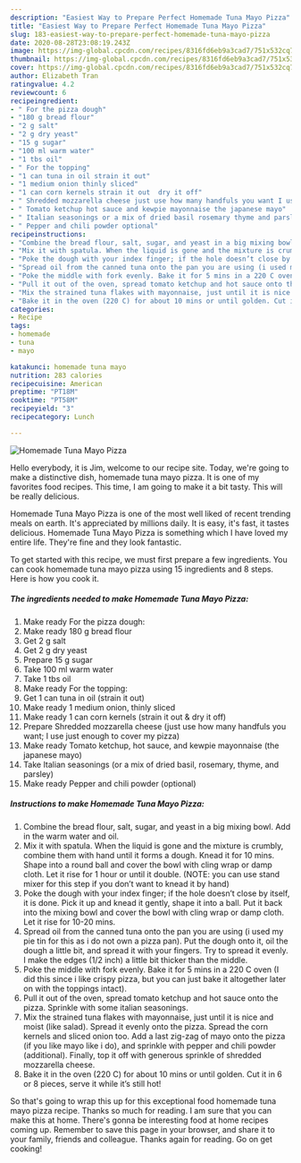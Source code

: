 ```yaml
---
description: "Easiest Way to Prepare Perfect Homemade Tuna Mayo Pizza"
title: "Easiest Way to Prepare Perfect Homemade Tuna Mayo Pizza"
slug: 183-easiest-way-to-prepare-perfect-homemade-tuna-mayo-pizza
date: 2020-08-28T23:08:19.243Z
image: https://img-global.cpcdn.com/recipes/8316fd6eb9a3cad7/751x532cq70/homemade-tuna-mayo-pizza-recipe-main-photo.jpg
thumbnail: https://img-global.cpcdn.com/recipes/8316fd6eb9a3cad7/751x532cq70/homemade-tuna-mayo-pizza-recipe-main-photo.jpg
cover: https://img-global.cpcdn.com/recipes/8316fd6eb9a3cad7/751x532cq70/homemade-tuna-mayo-pizza-recipe-main-photo.jpg
author: Elizabeth Tran
ratingvalue: 4.2
reviewcount: 6
recipeingredient:
- " For the pizza dough"
- "180 g bread flour"
- "2 g salt"
- "2 g dry yeast"
- "15 g sugar"
- "100 ml warm water"
- "1 tbs oil"
- " For the topping"
- "1 can tuna in oil strain it out"
- "1 medium onion thinly sliced"
- "1 can corn kernels strain it out  dry it off"
- " Shredded mozzarella cheese just use how many handfuls you want I use just enough to cover my pizza"
- " Tomato ketchup hot sauce and kewpie mayonnaise the japanese mayo"
- " Italian seasonings or a mix of dried basil rosemary thyme and parsley"
- " Pepper and chili powder optional"
recipeinstructions:
- "Combine the bread flour, salt, sugar, and yeast in a big mixing bowl. Add in the warm water and oil."
- "Mix it with spatula. When the liquid is gone and the mixture is crumbly, combine them with hand until it forms a dough. Knead it for 10 mins. Shape into a round ball and cover the bowl with cling wrap or damp cloth. Let it rise for 1 hour or until it double. (NOTE: you can use stand mixer for this step if you don’t want to knead it by hand)"
- "Poke the dough with your index finger; if the hole doesn’t close by itself, it is done. Pick it up and knead it gently, shape it into a ball. Put it back into the mixing bowl and cover the bowl with cling wrap or damp cloth. Let it rise for 10-20 mins."
- "Spread oil from the canned tuna onto the pan you are using (i used my pie tin for this as i do not own a pizza pan). Put the dough onto it, oil the dough a little bit, and spread it with your fingers. Try to spread it evenly. I make the edges (1/2 inch) a little bit thicker than the middle."
- "Poke the middle with fork evenly. Bake it for 5 mins in a 220 C oven (I did this since i like crispy pizza, but you can just bake it altogether later on with the toppings intact)."
- "Pull it out of the oven, spread tomato ketchup and hot sauce onto the pizza. Sprinkle with some italian seasonings."
- "Mix the strained tuna flakes with mayonnaise, just until it is nice and moist (like salad). Spread it evenly onto the pizza. Spread the corn kernels and sliced onion too. Add a last zig-zag of mayo onto the pizza (if you like mayo like i do), and sprinkle with pepper and chili powder (additional). Finally, top it off with generous sprinkle of shredded mozzarella cheese."
- "Bake it in the oven (220 C) for about 10 mins or until golden. Cut it in 6 or 8 pieces, serve it while it’s still hot!"
categories:
- Recipe
tags:
- homemade
- tuna
- mayo

katakunci: homemade tuna mayo 
nutrition: 283 calories
recipecuisine: American
preptime: "PT18M"
cooktime: "PT58M"
recipeyield: "3"
recipecategory: Lunch

---
```



![Homemade Tuna Mayo Pizza](https://img-global.cpcdn.com/recipes/8316fd6eb9a3cad7/751x532cq70/homemade-tuna-mayo-pizza-recipe-main-photo.jpg)

Hello everybody, it is Jim, welcome to our recipe site. Today, we're going to make a distinctive dish, homemade tuna mayo pizza. It is one of my favorites food recipes. This time, I am going to make it a bit tasty. This will be really delicious.

Homemade Tuna Mayo Pizza is one of the most well liked of recent trending meals on earth. It's appreciated by millions daily. It is easy, it's fast, it tastes delicious. Homemade Tuna Mayo Pizza is something which I have loved my entire life. They're fine and they look fantastic.




To get started with this recipe, we must first prepare a few ingredients. You can cook homemade tuna mayo pizza using 15 ingredients and 8 steps. Here is how you cook it.

<!--inarticleads1-->

##### The ingredients needed to make Homemade Tuna Mayo Pizza:

1. Make ready  For the pizza dough:
1. Make ready 180 g bread flour
1. Get 2 g salt
1. Get 2 g dry yeast
1. Prepare 15 g sugar
1. Take 100 ml warm water
1. Take 1 tbs oil
1. Make ready  For the topping:
1. Get 1 can tuna in oil (strain it out)
1. Make ready 1 medium onion, thinly sliced
1. Make ready 1 can corn kernels (strain it out &amp; dry it off)
1. Prepare  Shredded mozzarella cheese (just use how many handfuls you want; I use just enough to cover my pizza)
1. Make ready  Tomato ketchup, hot sauce, and kewpie mayonnaise (the japanese mayo)
1. Take  Italian seasonings (or a mix of dried basil, rosemary, thyme, and parsley)
1. Make ready  Pepper and chili powder (optional)




<!--inarticleads2-->

##### Instructions to make Homemade Tuna Mayo Pizza:

1. Combine the bread flour, salt, sugar, and yeast in a big mixing bowl. Add in the warm water and oil.
1. Mix it with spatula. When the liquid is gone and the mixture is crumbly, combine them with hand until it forms a dough. Knead it for 10 mins. Shape into a round ball and cover the bowl with cling wrap or damp cloth. Let it rise for 1 hour or until it double. (NOTE: you can use stand mixer for this step if you don’t want to knead it by hand)
1. Poke the dough with your index finger; if the hole doesn’t close by itself, it is done. Pick it up and knead it gently, shape it into a ball. Put it back into the mixing bowl and cover the bowl with cling wrap or damp cloth. Let it rise for 10-20 mins.
1. Spread oil from the canned tuna onto the pan you are using (i used my pie tin for this as i do not own a pizza pan). Put the dough onto it, oil the dough a little bit, and spread it with your fingers. Try to spread it evenly. I make the edges (1/2 inch) a little bit thicker than the middle.
1. Poke the middle with fork evenly. Bake it for 5 mins in a 220 C oven (I did this since i like crispy pizza, but you can just bake it altogether later on with the toppings intact).
1. Pull it out of the oven, spread tomato ketchup and hot sauce onto the pizza. Sprinkle with some italian seasonings.
1. Mix the strained tuna flakes with mayonnaise, just until it is nice and moist (like salad). Spread it evenly onto the pizza. Spread the corn kernels and sliced onion too. Add a last zig-zag of mayo onto the pizza (if you like mayo like i do), and sprinkle with pepper and chili powder (additional). Finally, top it off with generous sprinkle of shredded mozzarella cheese.
1. Bake it in the oven (220 C) for about 10 mins or until golden. Cut it in 6 or 8 pieces, serve it while it’s still hot!




So that's going to wrap this up for this exceptional food homemade tuna mayo pizza recipe. Thanks so much for reading. I am sure that you can make this at home. There's gonna be interesting food at home recipes coming up. Remember to save this page in your browser, and share it to your family, friends and colleague. Thanks again for reading. Go on get cooking!
